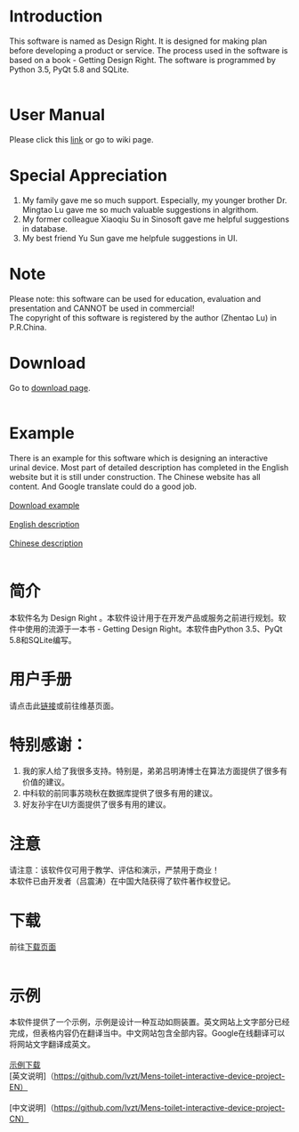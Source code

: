 # Introduction<br/>
This software is named as Design Right. It is designed for making plan before developing a product or service. The process used in the software is based on a book - Getting Design Right. The software is programmed by Python 3.5, PyQt 5.8 and SQLite.<br/>
<br/>
# User Manual<br/>
Please click this [link](https://github.com/lvzt/Design-Right-software/wiki/User-Manual) or go to wiki page.<br/>
# Special Appreciation<br/>
1. My family gave me so much support. Especially, my younger brother Dr. Mingtao Lu gave me so much valuable suggestions in algrithom.
2. My former colleague Xiaoqiu Su in Sinosoft gave me helpful suggestions in database.
3. My best friend Yu Sun gave me helpfule suggestions in UI.
###
# Note<br/>
Please note: this software can be used for education, evaluation and presentation and CANNOT be used in commercial!<br/>
The copyright of this software is registered by the author (Zhentao Lu) in P.R.China.<br/>
# Download<br/>
Go to [download page](https://github.com/lvzt/Design-Right-software/wiki/Download-(%E4%B8%8B%E8%BD%BD)).<br/>
<br/>
# Example<br/>
There is an example for this software which is designing an interactive urinal device. Most part of detailed description has completed in the English website but it is still under construction. The Chinese website has all content. And Google translate could do a good job.<br/>
<br/>
[Download example](https://github.com/lvzt/Design-Right-software/blob/master/example/Interactive%20Urinal%20Device_CN.rar)<br/>
<br/>
[English description](https://github.com/lvzt/Mens-toilet-interactive-device-project-EN)<br/>
<br/>
[Chinese description](https://github.com/lvzt/Mens-toilet-interactive-device-project-CN)<br/>
<br/>
# 简介<br/>
本软件名为 Design Right 。本软件设计用于在开发产品或服务之前进行规划。软件中使用的流源于一本书 - Getting Design Right。本软件由Python 3.5、PyQt 5.8和SQLite编写。<br/>
# 用户手册<br/>
请点击此[链接](https://github.com/lvzt/Design-Right-software/wiki/%E7%94%A8%E6%88%B7%E6%89%8B%E5%86%8C)或前往维基页面。<br/>
# 特别感谢：<br/>
1. 我的家人给了我很多支持。特别是，弟弟吕明涛博士在算法方面提供了很多有价值的建议。
2. 中科软的前同事苏晓秋在数据库提供了很多有用的建议。
3. 好友孙宇在UI方面提供了很多有用的建议。
###
# 注意<br/>
请注意：该软件仅可用于教学、评估和演示，严禁用于商业！<br/>
本软件已由开发者（吕震涛）在中国大陆获得了软件著作权登记。<br/>
# 下载<br/>
前往[下载页面](https://github.com/lvzt/Design-Right-software/wiki/Download-(%E4%B8%8B%E8%BD%BD))<br/>
<br/>
# 示例<br/>
本软件提供了一个示例，示例是设计一种互动如厕装置。英文网站上文字部分已经完成，但表格内容仍在翻译当中。中文网站包含全部内容。Google在线翻译可以将网站文字翻译成英文。<br/>
<br/>
[示例下载](https://github.com/lvzt/Design-Right-software/blob/master/example/Interactive%20Urinal%20Device_CN.rar)<br/>
[英文说明]（https://github.com/lvzt/Mens-toilet-interactive-device-project-EN）<br/>
<br/>
[中文说明]（https://github.com/lvzt/Mens-toilet-interactive-device-project-CN）<br/>
<br/>
